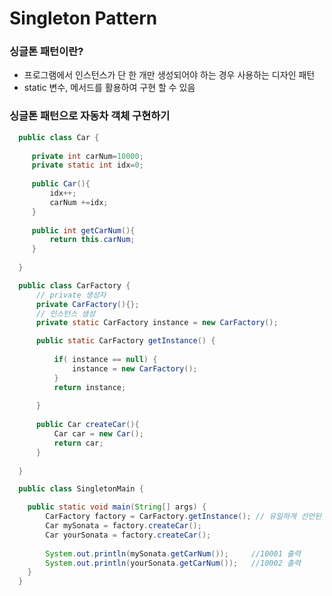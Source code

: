 # Singleton Pattern

### 싱글톤 패턴이란?
- 프로그램에서 인스턴스가 단 한 개만 생성되어야 하는 경우 사용하는 디자인 패턴
- static 변수, 메서드를 활용하여 구현 할 수 있음

### 싱글톤 패턴으로 자동차 객체 구현하기

```java : Car.java
  public class Car {
     
     private int carNum=10000;
     private static int idx=0;
  
     public Car(){
         idx++;
         carNum +=idx;
     }
  
     public int getCarNum(){
         return this.carNum;
     }
      
  }
```



```java : CarFactory.java
  public class CarFactory {
      // private 생성자
      private CarFactory(){};
      // 인스턴스 생성
      private static CarFactory instance = new CarFactory();

      public static CarFactory getInstance() {
              
          if( instance == null) {
              instance = new CarFactory();
          }
          return instance;
              
      }
  
      public Car createCar(){
          Car car = new Car();
          return car;
      }
      
  }
```

```java : SingletonMain.java
  public class SingletonMain {

  	public static void main(String[] args) {
  		CarFactory factory = CarFactory.getInstance(); // 유일하게 선언된 Instance를 사용
  		Car mySonata = factory.createCar();
  		Car yourSonata = factory.createCar();
  		
  		System.out.println(mySonata.getCarNum());     //10001 출력
  		System.out.println(yourSonata.getCarNum());   //10002 출력
  	}
  }
```
